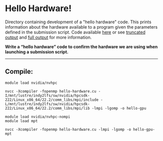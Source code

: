 # Hello Hardware!

Directory containing development of a "hello hardware" code. This prints information about the hardware available to a program given the parameters defined in the submission script. Code available [here](hello-hardware.cu) or see [truncated output](example_short_output.md) and [full output](example_full_output.md) for more information.

<!-- ## To do: -->

**Write a “hello hardware” code to confirm the hardware we are using when launching a submission script.**

<!-- **DONE**

- [x] OpenMP+MPI
- [x] GPU
- [ ] Try to locate cuda code that runs over not only multiple gpu devices but also over multiple gpu nodes.  If it exists, then locate code that cuda uses to determine node count and also how it references unique gpu devices, and then use that code in the hello hardware code; otherwise, simply use #gpus=#gpus_reported_by_cuda x #nodes. Can CUDA find out how many nodes there are?
    Propose to deprecate: no point? -->

***


## Compile:

```
module load nvidia/nvhpc

nvcc -Xcompiler -fopenmp hello-hardware.cu -I/mnt/lustre/indy2lfs/sw/nvidia/hpcsdk-222/Linux_x86_64/22.2/comm_libs/mpi/include -L/mnt/lustre/indy2lfs/sw/nvidia/hpcsdk-222/Linux_x86_64/22.2/comm_libs/mpi/lib -lmpi -lgomp -o hello-gpu

```

```
module load nvidia/nvhpc-nompi
module load mpt

nvcc -Xcompiler -fopenmp hello-hardware.cu -lmpi -lgomp -o hello-gpu-mpt
```



<!--
## Notes:

**How does GPU assignment work on Cirrus?**

The Cirrus GPU nodes contain four Tesla V100-SXM2-16GB cards. Each card has 5,120 CUDA cores and 640 Tensor cores. The ```gpu-cascade``` partition has 36 nodes, each with two 2.5 GHz, 20-core Intel Xeon Gold 6248 (Cascade Lake) series processors.

When using ```--gres=gpu:1``` we are requesting 1 GPU card. By default this will effectively give you 1/4 of the node: 10 CPU cores and ~ 91/384 GB in host memory. You can have access to the entire node by adding the ```--exclusive``` flag. Because these resources are automatically allocated, the submission script does not specify ```ntasks``` or ```cpus-per-task```.

However, jobs are executed on only 1 host process pn 1 core. What if we want to use the remaining cores? These can be allocated via host OpenMP threads. -->
